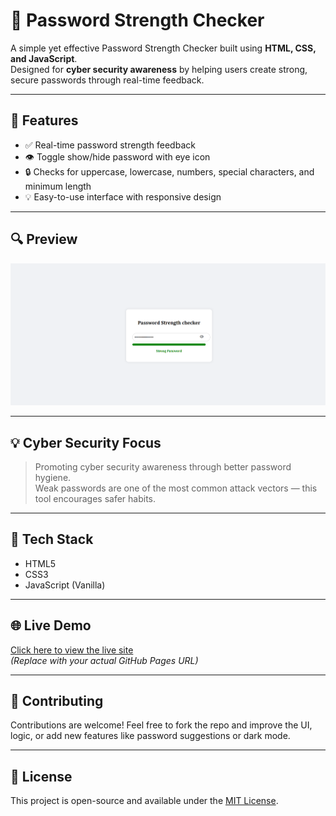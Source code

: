 # 🔐 Password Strength Checker

A simple yet effective Password Strength Checker built using **HTML, CSS, and JavaScript**.  
Designed for **cyber security awareness** by helping users create strong, secure passwords through real-time feedback.

---

## 🚀 Features

- ✅ Real-time password strength feedback
- 👁️ Toggle show/hide password with eye icon
- 🔒 Checks for uppercase, lowercase, numbers, special characters, and minimum length
- 💡 Easy-to-use interface with responsive design

---

## 🔍 Preview

![App Screenshot](demo.png)

---

## 💡 Cyber Security Focus

> Promoting cyber security awareness through better password hygiene.  
> Weak passwords are one of the most common attack vectors — this tool encourages safer habits.

---

## 📁 Tech Stack

- HTML5
- CSS3
- JavaScript (Vanilla)

---

## 🌐 Live Demo

[Click here to view the live site](https://yourusername.github.io/password-strength-checker/)  
*(Replace with your actual GitHub Pages URL)*

---

## 🤝 Contributing

Contributions are welcome! Feel free to fork the repo and improve the UI, logic, or add new features like password suggestions or dark mode.

---

## 📜 License

This project is open-source and available under the [MIT License](LICENSE).

